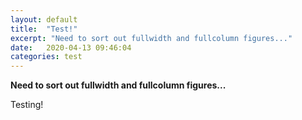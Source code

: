 ```yaml
---
layout: default
title:  "Test!"
excerpt: "Need to sort out fullwidth and fullcolumn figures..."
date:   2020-04-13 09:46:04
categories: test
---
```


**Need to sort out fullwidth and fullcolumn figures...**

Testing!

<!--{% marginfigure 'mf-id-1' 'assets/img/rhino.png' 'F.J. Cole, “The History of Albrecht Dürer’s Rhinoceros in Zoological Literature,” *Science, Medicine, and History: Essays on the Evolution of Scientific Thought and Medical Practice* (London, 1953), ed. E. Ashworth Underwood, 337-356. From page 71 of Edward Tufte’s *Visual Explanations*.'  %}-->